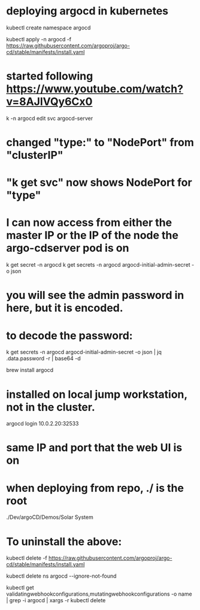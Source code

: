 #  deploying argocd in kubernetes

kubectl create namespace argocd

kubectl apply -n argocd -f https://raw.githubusercontent.com/argoproj/argo-cd/stable/manifests/install.yaml

#  started following https://www.youtube.com/watch?v=8AJlVQy6Cx0

k -n argocd edit svc argocd-server
#  changed "type:" to "NodePort" from "clusterIP"
#  "k get svc" now shows NodePort for "type"
#  I can now access from either the master IP or the IP of the node the argo-cdserver pod is on

k get secret -n argocd
k get secrets -n argocd argocd-initial-admin-secret -o json
#  you will see the admin password in here, but it is encoded.  

#  to decode the password:
k get secrets -n argocd argocd-initial-admin-secret -o json | jq .data.password -r | base64 -d

brew install argocd
#  installed on local jump workstation, not in the cluster.  

argocd login 10.0.2.20:32533
#  same IP and port that the web UI is on

#  when deploying from repo, ./ is the root
./Dev/argoCD/Demos/Solar System

# To uninstall the above:
kubectl delete -f https://raw.githubusercontent.com/argoproj/argo-cd/stable/manifests/install.yaml

kubectl delete ns argocd --ignore-not-found

kubectl get validatingwebhookconfigurations,mutatingwebhookconfigurations -o name | grep -i argocd | xargs -r kubectl delete

